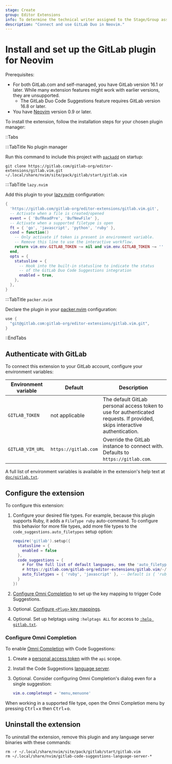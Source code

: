 ```yaml
---
stage: Create
group: Editor Extensions
info: To determine the technical writer assigned to the Stage/Group associated with this page, see https://handbook.gitlab.com/handbook/product/ux/technical-writing/#assignments
description: "Connect and use GitLab Duo in Neovim."
---
```


# Install and set up the GitLab plugin for Neovim

Prerequisites:

- For both GitLab.com and self-managed, you have GitLab version 16.1 or later.
  While many extension features might work with earlier versions, they are unsupported.
  - The GitLab Duo Code Suggestions feature requires GitLab version 16.8 or later.
- You have [Neovim](https://neovim.io/) version 0.9 or later.

To install the extension, follow the installation steps for your chosen plugin manager:

::Tabs

:::TabTitle No plugin manager

Run this command to include this project with
[`packadd`](https://neovim.io/doc/user/repeat.html#%3Apackadd) on startup:

```shell
git clone https://gitlab.com/gitlab-org/editor-extensions/gitlab.vim.git ~/.local/share/nvim/site/pack/gitlab/start/gitlab.vim
```

:::TabTitle `lazy.nvim`

Add this plugin to your [lazy.nvim](https://github.com/folke/lazy.nvim) configuration:

```lua
{
  'https://gitlab.com/gitlab-org/editor-extensions/gitlab.vim.git',
  -- Activate when a file is created/opened
  event = { 'BufReadPre', 'BufNewFile' },
  -- Activate when a supported filetype is open
  ft = { 'go', 'javascript', 'python', 'ruby' },
  cond = function()
    -- Only activate if token is present in environment variable.
    -- Remove this line to use the interactive workflow.
    return vim.env.GITLAB_TOKEN ~= nil and vim.env.GITLAB_TOKEN ~= ''
  end,
  opts = {
    statusline = {
      -- Hook into the built-in statusline to indicate the status
      -- of the GitLab Duo Code Suggestions integration
      enabled = true,
    },
  },
}
```

:::TabTitle `packer.nvim`

Declare the plugin in your [packer.nvim](https://github.com/wbthomason/packer.nvim) configuration:

```lua
use {
  "git@gitlab.com:gitlab-org/editor-extensions/gitlab.vim.git",
}
```

::EndTabs

## Authenticate with GitLab

To connect this extension to your GitLab account, configure your environment variables:

| Environment variable | Default              | Description |
|----------------------|----------------------|-------------|
| `GITLAB_TOKEN`       | not applicable       | The default GitLab personal access token to use for authenticated requests. If provided, skips interactive authentication. |
| `GITLAB_VIM_URL`     | `https://gitlab.com` | Override the GitLab instance to connect with. Defaults to `https://gitlab.com`. |

A full list of environment variables is available in the extension's help text at
[`doc/gitlab.txt`](https://gitlab.com/gitlab-org/editor-extensions/gitlab.vim/-/blob/main/doc/gitlab.txt).

## Configure the extension

To configure this extension:

1. Configure your desired file types. For example, because this plugin supports Ruby, it adds a `FileType ruby` auto-command.
   To configure this behavior for more file types, add more file types to the `code_suggestions.auto_filetypes` setup option:

   ```lua
   require('gitlab').setup({
     statusline = {
       enabled = false
     },
     code_suggestions = {
       # For the full list of default languages, see the 'auto_filetypes' array in
       # https://gitlab.com/gitlab-org/editor-extensions/gitlab.vim/-/blob/main/lua/gitlab/config/defaults.lua
       auto_filetypes = { 'ruby', 'javascript' }, -- Default is { 'ruby' }
     }
   })
   ```

1. [Configure Omni Completion](#configure-omni-completion) to set up the key mapping to trigger Code Suggestions.
1. Optional. [Configure `<Plug>` key mappings](index.md#configure-plug-key-mappings).
1. Optional. Set up helptags using `:helptags ALL` for access to
   [`:help gitlab.txt`](https://gitlab.com/gitlab-org/editor-extensions/gitlab.vim/-/blob/main/doc/gitlab.txt).

### Configure Omni Completion

To enable [Omni Completion](https://neovim.io/doc/user/insert.html#compl-omni-filetypes)
with Code Suggestions:

1. Create a [personal access token](../../user/profile/personal_access_tokens.md#create-a-personal-access-token) with the `api` scope.
1. Install the Code Suggestions [language server](https://gitlab.com/gitlab-org/editor-extensions/gitlab-lsp).
1. Optional. Consider configuring Omni Completion's dialog even for a single suggestion:

   ```lua
   vim.o.completeopt = 'menu,menuone'
   ```

When working in a supported file type, open the Omni Completion menu by pressing <kbd>Ctrl</kbd>+<kbd>x</kbd>
then <kbd>Ctrl</kbd>+<kbd>o</kbd>.

## Uninstall the extension

To uninstall the extension, remove this plugin and any language server binaries with these commands:

```shell
rm -r ~/.local/share/nvim/site/pack/gitlab/start/gitlab.vim
rm ~/.local/share/nvim/gitlab-code-suggestions-language-server-*
```
